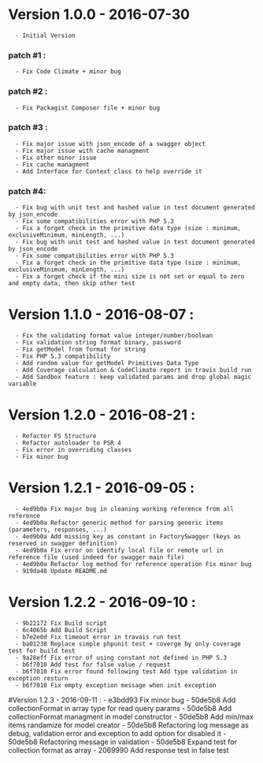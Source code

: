 # Version 1.0.0 - 2016-07-30
      - Initial Version
### patch #1 :
      - Fix Code Climate + minor bug
### patch #2 : 
      - Fix Packagist Composer file + minor bug
### patch #3 : 
      - Fix major issue with json_encode of a swagger object
      - Fix major issue with cache managment
      - Fix other minor issue
      - Fix cache managment 
      - Add Interface for Context class to help override it
### patch #4:
      - Fix bug with unit test and hashed value in test document generated by json_encode
      - Fix some compatibilities error with PHP 5.3
      - Fix a forget check in the primitive data type (size : minimum, exclusiveMinimum, minLength, ...)
      - Fix bug with unit test and hashed value in test document generated by json_encode
      - Fix some compatibilities error with PHP 5.3
      - Fix a forget check in the primitive data type (size : minimum, exclusiveMinimum, minLength, ...)
      - Fix a forget check if the mini size is not set or equal to zero and empty data, then skip other test

# Version 1.1.0 - 2016-08-07 :
      - Fix the validating format value integer/number/boolean
      - Fix validation string format binary, password
      - Fix getModel from format for string
      - Fix PHP 5.3 compatibility
      - Add random value for getModel Primitives Data Type
      - Add Coverage calculation & CodeClimate report in travis build run
      - Add Sandbox feature : keep validated params and drop global magic variable

# Version 1.2.0 - 2016-08-21 :
      - Refactor FS Structure
      - Refactor autoloader to PSR 4
      - Fix error in overriding classes
      - Fix minor bug

# Version 1.2.1 - 2016-09-05 :
      - 4ed9b0a Fix major bug in cleaning working reference from all reference 
      - 4ed9b0a Refactor generic method for parsing generic items (parameters, responses, ...) 
      - 4ed9b0a Add missing key as constant in FactorySwagger (keys as reserved in swagger definition) 
      - 4ed9b0a Fix error on identify local file or remote url in reference file (used indeed for swagger main file) 
      - 4ed9b0a Refactor log method for reference operation Fix minor bug
      - 919da48 Update README.md

# Version 1.2.2 - 2016-09-10 :
      - 9b22172 Fix Build script
      - 6c4065b Add Build Script
      - b7e2e0d Fix timeout error in travais run test
      - ba01238 Replace simple phpunit test + coverge by only coverage test for build test
      - 9a28eff Fix error of using constant not defined in PHP 5.3
      - b6f7010 Add test for false value / request 
      - b6f7010 Fix error found following test Add type validation in exception resturn 
      - b6f7010 Fix empty exception message when init exception

#Version 1.2.3 - 2016-09-11 :
      - e3bdd93 Fix minor bug
      - 50de5b8 Add collectionFormat in array type for read query params 
      - 50de5b8 Add collectionFormat managment in model constructor 
      - 50de5b8 Add min/max items randamize for model creator 
      - 50de5b8 Refactoring log message as debug, validation error and exception to add option for disabled it 
      - 50de5b8 Refactoring message in validation 
      - 50de5b8 Expand test for collection format as array
      - 2069990 Add response test in false test

